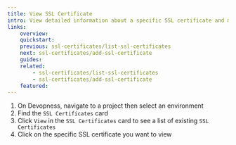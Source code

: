 ```yaml
---
title: View SSL Certificate
intro: View detailed information about a specific SSL certificate and manage its lifecycle.
links:
    overview:
    quickstart:
    previous: ssl-certificates/list-ssl-certificates
    next: ssl-certificates/add-ssl-certificate
    guides:
    related:
        - ssl-certificates/list-ssl-certificates
        - ssl-certificates/add-ssl-certificate
    featured:
---
```


1. On Devopness, navigate to a project then select an environment
1. Find the `SSL Certificates` card
1. Click `View` in the `SSL Certificates` card to see a list of existing `SSL Certificates`
1. Click on the specific SSL certificate you want to view


